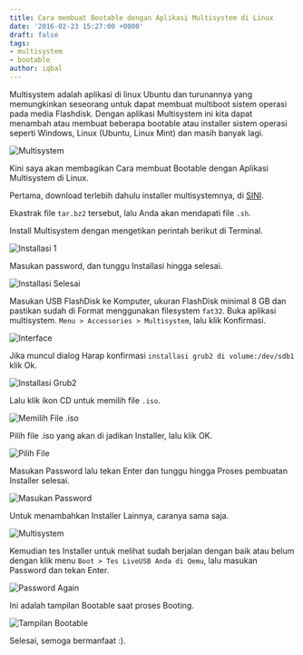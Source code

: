 ```yaml
---
title: Cara membuat Bootable dengan Aplikasi Multisystem di Linux
date: '2016-02-23 15:27:00 +0000'
draft: false
tags:
- multisystem
- bootable
author: iqbal
---
```


Multisystem adalah aplikasi di linux Ubuntu dan turunannya yang memungkinkan seseorang untuk dapat membuat multiboot sistem operasi pada media Flashdisk. Dengan aplikasi Multisystem ini kita dapat menambah atau membuat beberapa bootable atau installer sistem operasi seperti Windows, Linux (Ubuntu, Linux Mint) dan masih banyak lagi.

![Multisystem](https://earth-id-jkt-1.bal.web.id/assets/gambar/2016/multisystem.png)

Kini saya akan membagikan Cara membuat Bootable dengan Aplikasi Multisystem di Linux.

Pertama, download terlebih dahulu installer multisystemnya, di [SINI](http://idsly.com/EjGo59PM).

Ekastrak file `tar.bz2` tersebut, lalu Anda akan mendapati file `.sh`.

Install Multisystem dengan mengetikan perintah berikut di Terminal.

![Installasi 1](https://earth-id-jkt-1.bal.web.id/assets/gambar/2016/multisystem_1.png)

Masukan password, dan tunggu Installasi hingga selesai.

![Installasi Selesai](https://earth-id-jkt-1.bal.web.id/assets/gambar/2016/multisystem_2.png)

Masukan USB FlashDisk ke Komputer, ukuran FlashDisk minimal 8 GB dan pastikan sudah di Format menggunakan filesystem `fat32`.
Buka aplikasi multisystem. `Menu > Accessories > Multisystem`, lalu klik Konfirmasi.

![Interface](https://earth-id-jkt-1.bal.web.id/assets/gambar/2016/multisystem_3.png)

Jika muncul dialog Harap konfirmasi `installasi grub2 di volume:/dev/sdb1` klik Ok.

![Installasi Grub2](https://earth-id-jkt-1.bal.web.id/assets/gambar/2016/multisystem_4.png)

Lalu klik ikon CD untuk memilih file `.iso`.

![Memilih File .iso](https://earth-id-jkt-1.bal.web.id/assets/gambar/2016/multisystem-5.png)

Pilih file .iso yang akan di jadikan Installer, lalu klik OK.

![Pilih File](https://earth-id-jkt-1.bal.web.id/assets/gambar/2016/multisystem-6.png)

Masukan Password lalu tekan Enter dan tunggu hingga Proses pembuatan Installer selesai.

![Masukan Password](https://cdn.iqbal.gdn/assets/images/multisystem-7.png)

Untuk menambahkan Installer Lainnya, caranya sama saja.

![Multisystem](https://earth-id-jkt-1.bal.web.id/assets/gambar/2016/multisystem-8.png)

Kemudian tes Installer untuk melihat sudah berjalan dengan baik atau belum dengan klik menu `Boot > Tes LiveUSB Anda di Qemu`, lalu masukan Password dan tekan Enter.

![Password Again](https://earth-id-jkt-1.bal.web.id/assets/gambar/2016/multisystem-9.png)

Ini adalah tampilan Bootable saat proses Booting.

![Tampilan Bootable](https://earth-id-jkt-1.bal.web.id/assets/gambar/2016/multisystem-10.png)


Selesai, semoga bermanfaat :).
